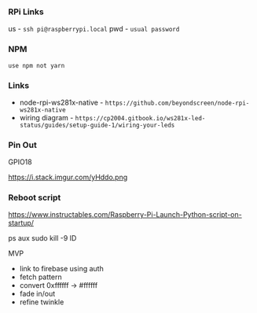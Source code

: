 ### RPi Links

us - `ssh pi@raspberrypi.local`
pwd - `usual password`

### NPM

`use npm not yarn`

### Links

- node-rpi-ws281x-native - `https://github.com/beyondscreen/node-rpi-ws281x-native`
- wiring diagram - `https://cp2004.gitbook.io/ws281x-led-status/guides/setup-guide-1/wiring-your-leds`

### Pin Out

GPIO18

https://i.stack.imgur.com/yHddo.png

### Reboot script

https://www.instructables.com/Raspberry-Pi-Launch-Python-script-on-startup/

ps aux
sudo kill -9 ID

MVP

- link to firebase using auth
- fetch pattern
- convert 0xffffff -> #ffffff
- fade in/out
- refine twinkle
